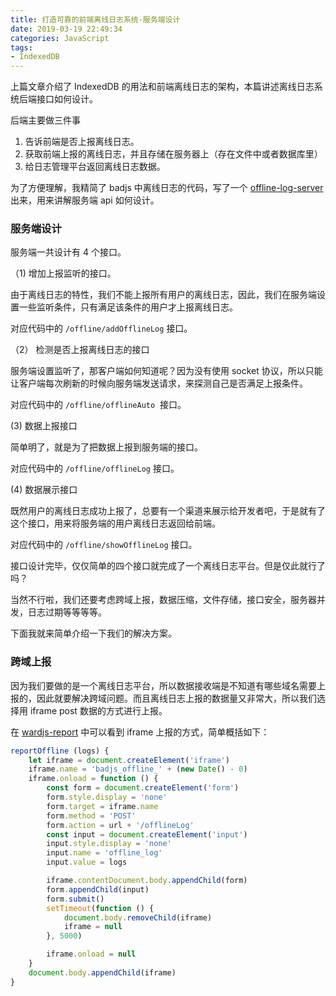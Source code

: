 ```yaml
---
title: 打造可靠的前端离线日志系统-服务端设计
date: 2019-03-19 22:49:34
categories: JavaScript
tags:
- IndexedDB
---
```


上篇文章介绍了 IndexedDB 的用法和前端离线日志的架构，本篇讲述离线日志系统后端接口如何设计。

后端主要做三件事

1. 告诉前端是否上报离线日志。
2. 获取前端上报的离线日志，并且存储在服务器上（存在文件中或者数据库里）
3. 给日志管理平台返回离线日志数据。


<!--more-->

为了方便理解，我精简了 badjs 中离线日志的代码，写了一个 [offline-log-server](https://github.com/Leo555/offline-log-server) 出来，用来讲解服务端 api 如何设计。


### 服务端设计

服务端一共设计有 4 个接口。

（1) 增加上报监听的接口。

由于离线日志的特性，我们不能上报所有用户的离线日志，因此，我们在服务端设置一些监听条件，只有满足该条件的用户才上报离线日志。

对应代码中的 `/offline/addOfflineLog` 接口。

（2） 检测是否上报离线日志的接口

服务端设置监听了，那客户端如何知道呢？因为没有使用 socket 协议，所以只能让客户端每次刷新的时候向服务端发送请求，来探测自己是否满足上报条件。

对应代码中的 `/offline/offlineAuto`  接口。


(3) 数据上报接口

简单明了，就是为了把数据上报到服务端的接口。

对应代码中的 `/offline/offlineLog` 接口。

(4) 数据展示接口

既然用户的离线日志成功上报了，总要有一个渠道来展示给开发者吧，于是就有了这个接口，用来将服务端的用户离线日志返回给前端。

对应代码中的 `/offline/showOfflineLog` 接口。


接口设计完毕，仅仅简单的四个接口就完成了一个离线日志平台。但是仅此就行了吗？

当然不行啦，我们还要考虑跨域上报，数据压缩，文件存储，接口安全，服务器并发，日志过期等等等等。

下面我就来简单介绍一下我们的解决方案。

### 跨域上报

因为我们要做的是一个离线日志平台，所以数据接收端是不知道有哪些域名需要上报的，因此就要解决跨域问题。而且离线日志上报的数据量又非常大，所以我们选择用 iframe post 数据的方式进行上报。

在 [wardjs-report](https://github.com/iv-web/wardjs-report/blob/master/src/log/index.js) 中可以看到 iframe 上报的方式，简单概括如下：

```javascript
reportOffline (logs) {
    let iframe = document.createElement('iframe')
    iframe.name = 'badjs_offline_' + (new Date() - 0)
    iframe.onload = function () {
        const form = document.createElement('form')
        form.style.display = 'none'
        form.target = iframe.name
        form.method = 'POST'
        form.action = url + '/offlineLog'
        const input = document.createElement('input')
        input.style.display = 'none'
        input.name = 'offline_log'
        input.value = logs

        iframe.contentDocument.body.appendChild(form)
        form.appendChild(input)
        form.submit()
        setTimeout(function () {
            document.body.removeChild(iframe)
            iframe = null
        }, 5000)

        iframe.onload = null
    }
    document.body.appendChild(iframe)
}
```









